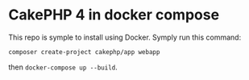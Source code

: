 # CakePHP 4 in docker compose

This repo is symple to install using Docker.
Symply run this command:
```
composer create-project cakephp/app webapp

```
then `docker-compose up --build`.
